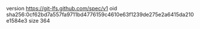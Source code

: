 version https://git-lfs.github.com/spec/v1
oid sha256:0cf62bd7a557fa9711bd4776159c4610e63f1239de275e2a6415da210e1584e3
size 364
